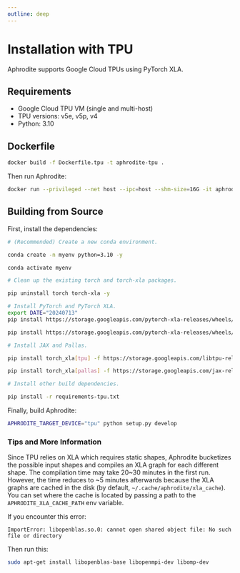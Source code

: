 ```yaml
---
outline: deep
---
```


# Installation with TPU

Aphrodite supports Google Cloud TPUs using PyTorch XLA.

## Requirements
- Google Cloud TPU VM (single and multi-host)
- TPU versions: v5e, v5p, v4
- Python: 3.10

## Dockerfile
```sh
docker build -f Dockerfile.tpu -t aphrodite-tpu .
```

Then run Aphrodite:

```sh
docker run --privileged --net host --ipc=host --shm-size=16G -it aphrodite-tpu
```

## Building from Source
First, install the dependencies:

```sh
# (Recommended) Create a new conda environment.

conda create -n myenv python=3.10 -y

conda activate myenv

# Clean up the existing torch and torch-xla packages.

pip uninstall torch torch-xla -y

# Install PyTorch and PyTorch XLA.
export DATE="20240713"
pip install https://storage.googleapis.com/pytorch-xla-releases/wheels/tpuvm/torch-nightly${DATE}-cp310-cp310-linux_x86_64.whl

pip install https://storage.googleapis.com/pytorch-xla-releases/wheels/tpuvm/torch_xla-nightly${DATE}-cp310-cp310-linux_x86_64.whl

# Install JAX and Pallas.

pip install torch_xla[tpu] -f https://storage.googleapis.com/libtpu-releases/index.html

pip install torch_xla[pallas] -f https://storage.googleapis.com/jax-releases/jax_nightly_releases.html -f https://storage.googleapis.com/jax-releases/jaxlib_nightly_releases.html

# Install other build dependencies.

pip install -r requirements-tpu.txt

```

Finally, build Aphrodite:

```sh
APHRODITE_TARGET_DEVICE="tpu" python setup.py develop
```

### Tips and More Information

Since TPU relies on XLA which requires static shapes, Aphrodite bucketizes the possible input shapes and compiles an XLA graph for each different shape. The compilation time may take 20~30 minutes in the first run. However, the time reduces to ~5 minutes afterwards because the XLA graphs are cached in the disk (by default, `~/.cache/aphrodite/xla_cache`). You can set where the cache is located by passing a path to the `APHRODITE_XLA_CACHE_PATH` env variable.

If you encounter this error:

```console
ImportError: libopenblas.so.0: cannot open shared object file: No such file or directory
```

Then run this:

```sh
sudo apt-get install libopenblas-base libopenmpi-dev libomp-dev
```